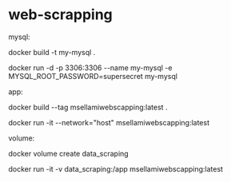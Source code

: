 # web-scrapping

mysql:

docker build -t my-mysql .

docker run -d -p 3306:3306 --name my-mysql -e MYSQL_ROOT_PASSWORD=supersecret my-mysql


app:

docker build --tag  msellamiwebscapping:latest .

docker run -it --network="host" msellamiwebscapping:latest



volume:

docker volume create data_scraping

docker run -it -v data_scraping:/app msellamiwebscapping:latest
